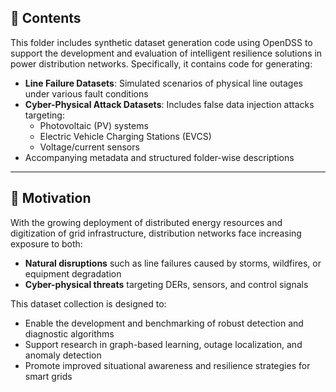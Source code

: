 ## 📂 Contents

This folder includes synthetic dataset generation code using OpenDSS to support the development and evaluation of intelligent resilience solutions in power distribution networks. Specifically, it contains code for generating:

- **Line Failure Datasets**: Simulated scenarios of physical line outages under various fault conditions
- **Cyber-Physical Attack Datasets**: Includes false data injection attacks targeting:
  - Photovoltaic (PV) systems
  - Electric Vehicle Charging Stations (EVCS)
  - Voltage/current sensors
- Accompanying metadata and structured folder-wise descriptions

---

## 🧠 Motivation

With the growing deployment of distributed energy resources and digitization of grid infrastructure, distribution networks face increasing exposure to both:
- **Natural disruptions** such as line failures caused by storms, wildfires, or equipment degradation
- **Cyber-physical threats** targeting DERs, sensors, and control signals

This dataset collection is designed to:
- Enable the development and benchmarking of robust detection and diagnostic algorithms
- Support research in graph-based learning, outage localization, and anomaly detection
- Promote improved situational awareness and resilience strategies for smart grids


